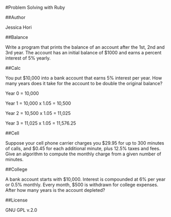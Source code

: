 #Problem Solving with Ruby

##Author

Jessica Hori

##Balance

Write a program that prints the balance of an account after the 1st, 2nd and 3rd year.
The account has an initial balance of $1000 and earns a percent interest of 5% yearly.

##Calc

You put $10,000 into a bank account that earns 5% interest per year.
How many years does it take for the account to be double the original balance?

Year 0 = 10,000

Year 1 = 10,000 x 1.05 = 10,500

Year 2 = 10,500 x 1.05 = 11,025

Year 3 = 11,025 x 1.05 = 11,576.25

##Cell

Suppose your cell phone carrier charges you $29.95 for up to 300 minutes of calls,
and $0.45 for each additional minute, plus 12.5% taxes and fees. Give an algorithm
to compute the monthly charge from a given number of minutes.

##College

A bank account starts with $10,000. Interest is compounded at 6% per year or
0.5% monthly. Every month, $500 is withdrawn for college expenses. After how many years is the account
depleted?


##License

GNU GPL v.2.0